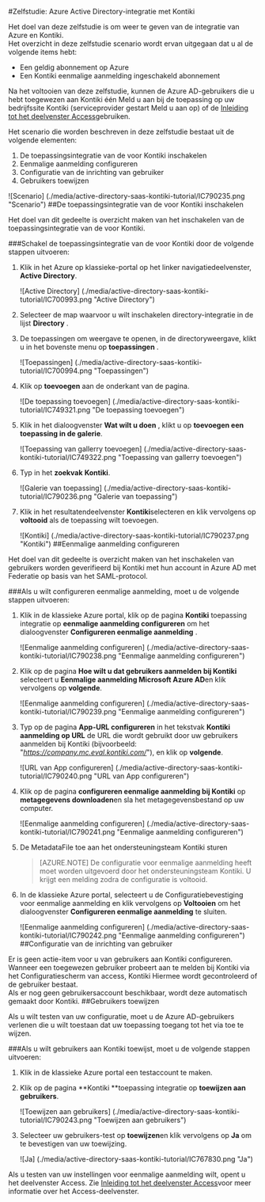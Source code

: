 <properties 
    pageTitle="Zelfstudie: Azure Active Directory-integratie met Kontiki | Microsoft Azure" 
    description="Meer informatie over het gebruiken van Kontiki met Azure Active Directory om in te schakelen voor eenmalige aanmelding, geautomatiseerde inrichting en meer!" 
    services="active-directory" 
    authors="jeevansd"  
    documentationCenter="na" 
    manager="femila"/>
<tags 
    ms.service="active-directory" 
    ms.devlang="na" 
    ms.topic="article" 
    ms.tgt_pltfrm="na" 
    ms.workload="identity" 
    ms.date="09/29/2016" 
    ms.author="jeedes" />

#<a name="tutorial-azure-active-directory-integration-with-kontiki"></a>Zelfstudie: Azure Active Directory-integratie met Kontiki
  
Het doel van deze zelfstudie is om weer te geven van de integratie van Azure en Kontiki.  
Het overzicht in deze zelfstudie scenario wordt ervan uitgegaan dat u al de volgende items hebt:

-   Een geldig abonnement op Azure
-   Een Kontiki eenmalige aanmelding ingeschakeld abonnement
  
Na het voltooien van deze zelfstudie, kunnen de Azure AD-gebruikers die u hebt toegewezen aan Kontiki één Meld u aan bij de toepassing op uw bedrijfssite Kontiki (serviceprovider gestart Meld u aan op) of de [Inleiding tot het deelvenster Access](active-directory-saas-access-panel-introduction.md)gebruiken.
  
Het scenario die worden beschreven in deze zelfstudie bestaat uit de volgende elementen:

1.  De toepassingsintegratie van de voor Kontiki inschakelen
2.  Eenmalige aanmelding configureren
3.  Configuratie van de inrichting van gebruiker
4.  Gebruikers toewijzen

![Scenario] (./media/active-directory-saas-kontiki-tutorial/IC790235.png "Scenario")
##<a name="enabling-the-application-integration-for-kontiki"></a>De toepassingsintegratie van de voor Kontiki inschakelen
  
Het doel van dit gedeelte is overzicht maken van het inschakelen van de toepassingsintegratie van de voor Kontiki.

###<a name="to-enable-the-application-integration-for-kontiki-perform-the-following-steps"></a>Schakel de toepassingsintegratie van de voor Kontiki door de volgende stappen uitvoeren:

1.  Klik in het Azure op klassieke-portal op het linker navigatiedeelvenster, **Active Directory**.

    ![Active Directory] (./media/active-directory-saas-kontiki-tutorial/IC700993.png "Active Directory")

2.  Selecteer de map waarvoor u wilt inschakelen directory-integratie in de lijst **Directory** .

3.  De toepassingen om weergave te openen, in de directoryweergave, klikt u in het bovenste menu op **toepassingen** .

    ![Toepassingen] (./media/active-directory-saas-kontiki-tutorial/IC700994.png "Toepassingen")

4.  Klik op **toevoegen** aan de onderkant van de pagina.

    ![De toepassing toevoegen] (./media/active-directory-saas-kontiki-tutorial/IC749321.png "De toepassing toevoegen")

5.  Klik in het dialoogvenster **Wat wilt u doen** , klikt u op **toevoegen een toepassing in de galerie**.

    ![Toepassing van gallerry toevoegen] (./media/active-directory-saas-kontiki-tutorial/IC749322.png "Toepassing van gallerry toevoegen")

6.  Typ in het **zoekvak** **Kontiki**.

    ![Galerie van toepassing] (./media/active-directory-saas-kontiki-tutorial/IC790236.png "Galerie van toepassing")

7.  Klik in het resultatendeelvenster **Kontiki**selecteren en klik vervolgens op **voltooid** als de toepassing wilt toevoegen.

    ![Kontiki] (./media/active-directory-saas-kontiki-tutorial/IC790237.png "Kontiki")
##<a name="configuring-single-sign-on"></a>Eenmalige aanmelding configureren
  
Het doel van dit gedeelte is overzicht maken van het inschakelen van gebruikers worden geverifieerd bij Kontiki met hun account in Azure AD met Federatie op basis van het SAML-protocol.

###<a name="to-configure-single-sign-on-perform-the-following-steps"></a>Als u wilt configureren eenmalige aanmelding, moet u de volgende stappen uitvoeren:

1.  Klik in de klassieke Azure portal, klik op de pagina **Kontiki** toepassing integratie op **eenmalige aanmelding configureren** om het dialoogvenster **Configureren eenmalige aanmelding** .

    ![Eenmalige aanmelding configureren] (./media/active-directory-saas-kontiki-tutorial/IC790238.png "Eenmalige aanmelding configureren")

2.  Klik op de pagina **Hoe wilt u dat gebruikers aanmelden bij Kontiki** selecteert u **Eenmalige aanmelding Microsoft Azure AD**en klik vervolgens op **volgende**.

    ![Eenmalige aanmelding configureren] (./media/active-directory-saas-kontiki-tutorial/IC790239.png "Eenmalige aanmelding configureren")

3.  Typ op de pagina **App-URL configureren** in het tekstvak **Kontiki aanmelding op URL** de URL die wordt gebruikt door uw gebruikers aanmelden bij Kontiki (bijvoorbeeld: "*https://company.mc.eval.kontiki.com/*"), en klik op **volgende**.

    ![URL van App configureren] (./media/active-directory-saas-kontiki-tutorial/IC790240.png "URL van App configureren")

4.  Klik op de pagina **configureren eenmalige aanmelding bij Kontiki** op **metagegevens downloaden**en sla het metagegevensbestand op uw computer.

    ![Eenmalige aanmelding configureren] (./media/active-directory-saas-kontiki-tutorial/IC790241.png "Eenmalige aanmelding configureren")

5.  De MetadataFile toe aan het ondersteuningsteam Kontiki sturen

    >[AZURE.NOTE] De configuratie voor eenmalige aanmelding heeft moet worden uitgevoerd door het ondersteuningsteam Kontiki. U krijgt een melding zodra de configuratie is voltooid.

6.  In de klassieke Azure portal, selecteert u de Configuratiebevestiging voor eenmalige aanmelding en klik vervolgens op **Voltooien** om het dialoogvenster **Configureren eenmalige aanmelding** te sluiten.

    ![Eenmalige aanmelding configureren] (./media/active-directory-saas-kontiki-tutorial/IC790242.png "Eenmalige aanmelding configureren")
##<a name="configuring-user-provisioning"></a>Configuratie van de inrichting van gebruiker
  
Er is geen actie-item voor u van gebruikers aan Kontiki configureren.  
Wanneer een toegewezen gebruiker probeert aan te melden bij Kontiki via het Configuratiescherm van access, Kontiki Hiermee wordt gecontroleerd of de gebruiker bestaat.  
Als er nog geen gebruikersaccount beschikbaar, wordt deze automatisch gemaakt door Kontiki.
##<a name="assigning-users"></a>Gebruikers toewijzen
  
Als u wilt testen van uw configuratie, moet u de Azure AD-gebruikers verlenen die u wilt toestaan dat uw toepassing toegang tot het via toe te wijzen.

###<a name="to-assign-users-to-kontiki-perform-the-following-steps"></a>Als u wilt gebruikers aan Kontiki toewijst, moet u de volgende stappen uitvoeren:

1.  Klik in de klassieke Azure portal een testaccount te maken.

2.  Klik op de pagina **Kontiki **toepassing integratie op **toewijzen aan gebruikers**.

    ![Toewijzen aan gebruikers] (./media/active-directory-saas-kontiki-tutorial/IC790243.png "Toewijzen aan gebruikers")

3.  Selecteer uw gebruikers-test op **toewijzen**en klik vervolgens op **Ja** om te bevestigen van uw toewijzing.

    ![Ja] (./media/active-directory-saas-kontiki-tutorial/IC767830.png "Ja")
  
Als u testen van uw instellingen voor eenmalige aanmelding wilt, opent u het deelvenster Access. Zie [Inleiding tot het deelvenster Access](active-directory-saas-access-panel-introduction.md)voor meer informatie over het Access-deelvenster.